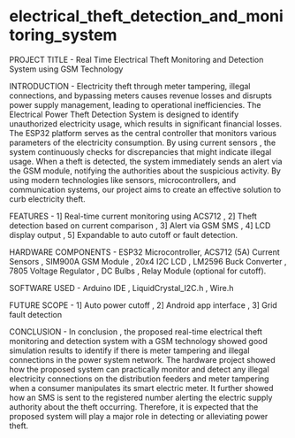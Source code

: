 # electrical_theft_detection_and_monitoring_system
PROJECT TITLE - Real Time Electrical Theft Monitoring and Detection System using GSM Technology

INTRODUCTION - Electricity theft through meter tampering, illegal connections, and bypassing meters causes revenue losses and disrupts power supply management, leading to operational 
inefficiencies. The Electrical Power Theft Detection System is designed to identify unauthorized electricity usage, which results in significant financial losses. The ESP32 platform serves as the central controller that monitors various parameters of the electricity consumption. By using current sensors , the system continuously checks for discrepancies that might indicate illegal usage. When a theft is detected, the system immediately sends an alert via the GSM module, notifying the authorities about the suspicious activity. By using modern technologies like sensors, microcontrollers, and communication systems, our project aims to create an effective solution to curb electricity theft.

FEATURES - 1] Real-time current monitoring using ACS712 , 2] Theft detection based on current comparison , 3] Alert via GSM SMS , 4] LCD display output , 5] Expandable to auto cutoff or fault detection. 

HARDWARE COMPONENTS - ESP32 Microcontroller, ACS712 (5A) Current Sensors , SIM900A GSM Module , 20x4 I2C LCD , LM2596 Buck Converter , 7805 Voltage Regulator , DC Bulbs , Relay Module (optional for cutoff).

SOFTWARE USED - Arduino IDE , LiquidCrystal_I2C.h , Wire.h 

FUTURE SCOPE - 1] Auto power cutoff , 2] Android app interface , 3] Grid fault detection 

CONCLUSION - In conclusion , the proposed real-time electrical theft monitoring and detection system with a GSM technology showed good simulation results to identify if there is meter tampering and illegal connections in the power system network. The hardware project showed how the proposed system can practically monitor and detect any illegal electricity connections on the distribution feeders and meter tampering when a consumer manipulates its smart electric meter. It further showed how an SMS is sent to the registered number alerting the electric supply authority about the theft occurring. Therefore, it is expected that the proposed system will play a major role in detecting or alleviating power theft.

